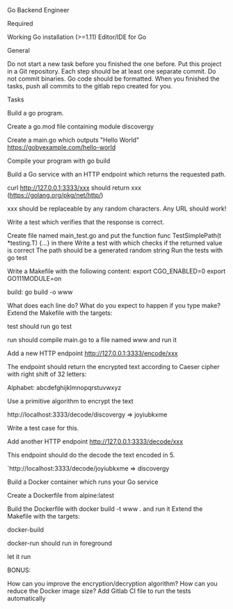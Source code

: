 Go Backend Engineer

Required

Working Go installation (>=1.11)
Editor/IDE for Go


General

Do not start a new task before you finished the one before.
Put this project in a Git repository.
Each step should be at least one separate commit.
Do not commit binaries.
Go code should be formatted.
When you finished the tasks, push all commits to the gitlab repo created for you.


Tasks


Build a go program.

Create a go.mod file containing module discovergy

Create a main.go which outputs "Hello World" https://gobyexample.com/hello-world

Compile your program with go build




Build a Go service with an HTTP endpoint which returns the requested path.


curl http://127.0.0.1:3333/xxx should return xxx (https://golang.org/pkg/net/http/)

xxx should be replaceable by any random characters. Any URL should work!



Write a test which verifies that the response is correct.

Create file named main_test.go and put the function func TestSimplePath(t *testing.T) {...} in there
Write a test with  which checks if the returned value is correct
The path should be a generated random string
Run the tests with go test




Write a Makefile with the following content:
export CGO_ENABLED=0
export GO111MODULE=on

build:
      go build -o www

What does each line do?
What do you expect to happen if you type make?
Extend the Makefile with the targets:


test should run go test


run  should compile main.go to a file named www and run it





Add a new HTTP endpoint http://127.0.0.1:3333/encode/xxx

The endpoint should return the encrypted text according to Caeser cipher with right shift of 32 letters:

Alphabet: abcdefghijklmnopqrstuvwxyz



Use a primitive algorithm to encrypt the text


http://localhost:3333/decode/discovergy => joyiubkxme


Write a test case for this.



Add another HTTP endpoint http://127.0.0.1:3333/decode/xxx

This endpoint should do the decode the text encoded in 5.

`http://localhost:3333/decode/joyiubkxme => discovergy





Build a Docker container which runs your Go service

Create a Dockerfile from alpine:latest

Build the Dockerfile with docker build -t www . and run it
Extend the Makefile with the targets:

docker-build

docker-run should run in foreground


let it run



BONUS:

How can you improve the encryption/decryption algorithm?
How can you reduce the Docker image size?
Add Gitlab CI file to run the tests automatically